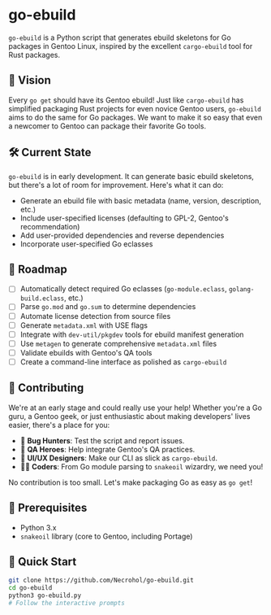 ﻿# go-ebuild

`go-ebuild` is a Python script that generates ebuild skeletons for Go packages in Gentoo Linux, inspired by the excellent `cargo-ebuild` tool for Rust packages.

## 🚀 Vision

Every `go get` should have its Gentoo ebuild! Just like `cargo-ebuild` has simplified packaging Rust projects for even novice Gentoo users, `go-ebuild` aims to do the same for Go packages. 
We want to make it so easy that even a newcomer to Gentoo can package their favorite Go tools.

## 🛠 Current State

`go-ebuild` is in early development. It can generate basic ebuild skeletons, but there's a lot of room for improvement. Here's what it can do:

- Generate an ebuild file with basic metadata (name, version, description, etc.)
- Include user-specified licenses (defaulting to GPL-2, Gentoo's recommendation)
- Add user-provided dependencies and reverse dependencies
- Incorporate user-specified Go eclasses

## 🎯 Roadmap

- [ ] Automatically detect required Go eclasses (`go-module.eclass`, `golang-build.eclass`, etc.)
- [ ] Parse `go.mod` and `go.sum` to determine dependencies
- [ ] Automate license detection from source files
- [ ] Generate `metadata.xml` with USE flags
- [ ] Integrate with `dev-util/pkgdev` tools for ebuild manifest generation
- [ ] Use `metagen` to generate comprehensive `metadata.xml` files
- [ ] Validate ebuilds with Gentoo's QA tools
- [ ] Create a command-line interface as polished as `cargo-ebuild`

## 🤝 Contributing

We're at an early stage and could really use your help! Whether you're a Go guru, a Gentoo geek, or just enthusiastic about making developers' lives easier, there's a place for you:

- 🐛 **Bug Hunters**: Test the script and report issues.
- 🧪 **QA Heroes**: Help integrate Gentoo's QA practices.
- 🎨 **UI/UX Designers**: Make our CLI as slick as `cargo-ebuild`.
- 🧑‍💻 **Coders**: From Go module parsing to `snakeoil` wizardry, we need you!

No contribution is too small. Let's make packaging Go as easy as `go get`!

## 🚦 Prerequisites

- Python 3.x
- `snakeoil` library (core to Gentoo, including Portage)

## 🏃 Quick Start

```bash
git clone https://github.com/Necrohol/go-ebuild.git
cd go-ebuild
python3 go-ebuild.py
# Follow the interactive prompts